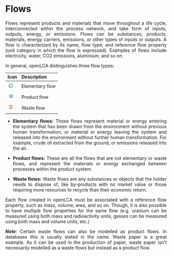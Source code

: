 # Flows

<div style='text-align: justify;'>

Flows represent products and materials that move throughout a life cycle, interconnected within the process network, and take form of inputs, outputs, energy, or emissions. Flows can be substances, products, materials, energy carriers, emissions, or other types of inputs or outputs. A flow is characterized by its name, flow type, and reference flow property (unit category in which the flow is expressed). Examples of flows include electricity, water, CO2 emissions, aluminium, and so on.

In general, openLCA distinguishes three flow types:

| Icon | Description |
|------|-------------|
| ![](../media/elementary_icon.png) | Elementary flow |
| ![](../media/product_icon.png) | Product flow |
| ![](../media/waste_icon.png) | Waste flow |

- **Elementary flows:** These flows represent material or energy entering the system that has been drawn from the environment without previous human transformation, or material or energy leaving the system and released into the environment without further human transformation. For example, crude oil extracted from the ground, or emissions released into the air. 

- **Product flows:** These are all the flows that are not elementary or waste flows, and represent the materials or energy exchanged between processes within the product system.

- **Waste flows:** Waste flows are any substances or objects that the holder needs to dispose of, like by-products with no market value or those requiring more resources to recycle than their economic return.

Each flow created in openLCA must be associated with a reference flow property, such as mass, volume, area, and so on. Though, it is also possible to have multiple flow properties for the same flow (e.g. uranium can be measured using both mass and radioactivity units, gasses can be measured using both mass and volume units, etc.)

_**Note**:_ Certain waste flows can also be modelled as product flows. In databases this is usually stated in the name. Waste paper is a great example. As it can be used in the production of paper, waste paper isn’t necessarily modelled as a waste flows but instead as a product flow. 

</div>
